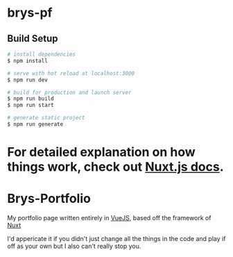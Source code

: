 
# brys-pf

## Build Setup

```bash
# install dependencies
$ npm install

# serve with hot reload at localhost:3000
$ npm run dev

# build for production and launch server
$ npm run build
$ npm run start

# generate static project
$ npm run generate
```

For detailed explanation on how things work, check out [Nuxt.js docs](https://nuxtjs.org).
=======
# Brys-Portfolio
My portfolio page written entirely in [VueJS](https://vuejs.org/), based off the framework of [Nuxt](https://nuxtjs.org/)


I'd appericate it if you didn't just change all the things in the code and play if off as your own but I also can't really stop you.

